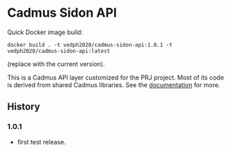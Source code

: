 # Cadmus Sidon API

Quick Docker image build:

    docker build . -t vedph2020/cadmus-sidon-api:1.0.1 -t vedph2020/cadmus-sidon-api:latest

(replace with the current version).

This is a Cadmus API layer customized for the PRJ project. Most of its code is derived from shared Cadmus libraries. See the [documentation](https://github.com/vedph/cadmus_doc/blob/master/guide/api.md) for more.

## History

### 1.0.1

- first test release.
